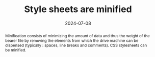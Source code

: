 ---
title: Style sheets are minified
abstract: "Minification consists of minimizing the amount of data and thus the weight of the bearer file by removing the elements from which the drive machine can be dispensed (typically&nbsp;: spaces, line breaks and comments). CSS stylesheets can be minified."
categories:
  - Performance
agrege: O4222-E067
opquast: 4 222
indiceebook: "67"
description: Rule  067
before: "066"
weight: "067"
after: "068"
actif: "1"
layout: rules
date: 2024-07-08
tags:
  - Ecodesign
objectif:
  - Minimize amount of data to download
  - Increase performance
  - Decrease the energy impact linked to the consultation of the digital book
Meo:
  - Remove unnecessary spaces and comments in CSS files using dedicated tools.
Controle:
  - Manually check within all CSS files that no line, comment, indentation or line break is available.
  - Or identify the list of non-minified CSS files using development tools (browsers, online tools, etc.)
epubcheck: null
ace: null
humancheck: true
ReadiumGoToolkit: null
Source:
  - Opquast
Referentiel:
  - "[Web Sustainability Guidelines (WSG)](https://w3c.github.io/sustyweb/#minify-your-html-css-and-javascript)"
  - "[General ecodesign of digital services](https://www.arcep.fr/uploads/tx_gspublication/consultation-referentiel-ecoconception-services-numeriques_091023.pdf) (6. Does the digital service have compression techniques in place on the total of the transferred resources that it has&nbsp; control?)"
steps:
  - Production numérique
  - ""
---
